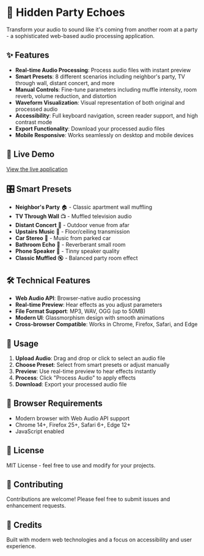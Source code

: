 # 🎵 Hidden Party Echoes

Transform your audio to sound like it's coming from another room at a party - a sophisticated web-based audio processing application.

## ✨ Features

- **Real-time Audio Processing**: Process audio files with instant preview
- **Smart Presets**: 8 different scenarios including neighbor's party, TV through wall, distant concert, and more
- **Manual Controls**: Fine-tune parameters including muffle intensity, room reverb, volume reduction, and distortion
- **Waveform Visualization**: Visual representation of both original and processed audio
- **Accessibility**: Full keyboard navigation, screen reader support, and high contrast mode
- **Export Functionality**: Download your processed audio files
- **Mobile Responsive**: Works seamlessly on desktop and mobile devices

## 🚀 Live Demo

[View the live application](https://sdh1007.github.io/hidden-party-echoes/)

## 🎛️ Smart Presets

- **Neighbor's Party** 🏠 - Classic apartment wall muffling
- **TV Through Wall** 📺 - Muffled television audio
- **Distant Concert** 🎪 - Outdoor venue from afar
- **Upstairs Music** 🏢 - Floor/ceiling transmission
- **Car Stereo** 🚗 - Music from parked car
- **Bathroom Echo** 🚿 - Reverberant small room
- **Phone Speaker** 📱 - Tinny speaker quality
- **Classic Muffled** 🔇 - Balanced party room effect

## 🛠️ Technical Features

- **Web Audio API**: Browser-native audio processing
- **Real-time Preview**: Hear effects as you adjust parameters
- **File Format Support**: MP3, WAV, OGG (up to 50MB)
- **Modern UI**: Glassmorphism design with smooth animations
- **Cross-browser Compatible**: Works in Chrome, Firefox, Safari, and Edge

## 📱 Usage

1. **Upload Audio**: Drag and drop or click to select an audio file
2. **Choose Preset**: Select from smart presets or adjust manually
3. **Preview**: Use real-time preview to hear effects instantly
4. **Process**: Click "Process Audio" to apply effects
5. **Download**: Export your processed audio file

## 🔧 Browser Requirements

- Modern browser with Web Audio API support
- Chrome 14+, Firefox 25+, Safari 6+, Edge 12+
- JavaScript enabled

## 📄 License

MIT License - feel free to use and modify for your projects.

## 🤝 Contributing

Contributions are welcome! Please feel free to submit issues and enhancement requests.

## 🎨 Credits

Built with modern web technologies and a focus on accessibility and user experience.
